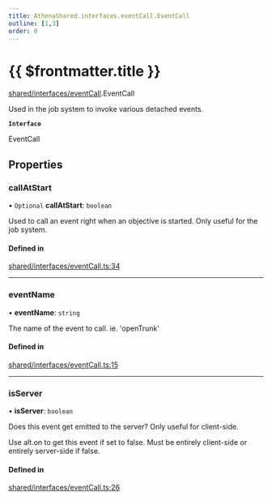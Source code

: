 ```yaml
---
title: AthenaShared.interfaces.eventCall.EventCall
outline: [1,3]
order: 0
---
```


# {{ $frontmatter.title }}


[shared/interfaces/eventCall](../modules/shared_interfaces_eventCall.md).EventCall

Used in the job system to invoke various detached events.

**`Interface`**

EventCall

## Properties

### callAtStart

• `Optional` **callAtStart**: `boolean`

Used to call an event right when an objective is started.
Only useful for the job system.

#### Defined in

[shared/interfaces/eventCall.ts:34](https://github.com/Stuyk/altv-athena/blob/feb0cb2/src/core/shared/interfaces/eventCall.ts#L34)

___

### eventName

• **eventName**: `string`

The name of the event to call.
ie. 'openTrunk'

#### Defined in

[shared/interfaces/eventCall.ts:15](https://github.com/Stuyk/altv-athena/blob/feb0cb2/src/core/shared/interfaces/eventCall.ts#L15)

___

### isServer

• **isServer**: `boolean`

Does this event get emitted to the server?
Only useful for client-side.

Use alt.on to get this event if set to false.
Must be entirely client-side or entirely server-side if false.

#### Defined in

[shared/interfaces/eventCall.ts:26](https://github.com/Stuyk/altv-athena/blob/feb0cb2/src/core/shared/interfaces/eventCall.ts#L26)

